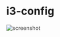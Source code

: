 # i3-config
![screenshot](https://raw.githubusercontent.com/nikitakuchur/i3-config/main/screenshot.png)
